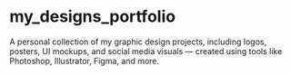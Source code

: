 # my_designs_portfolio
A personal collection of my graphic design projects, including logos, posters, UI mockups, and social media visuals — created using tools like Photoshop, Illustrator, Figma, and more.
